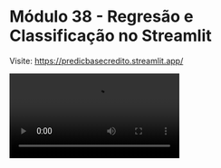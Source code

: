 # Módulo 38 - Regresão e Classificação no Streamlit

Visite: https://predicbasecredito.streamlit.app/

![Watch the video](https://github.com/gfsilveira/ebac/raw/refs/heads/main/03-Cientista_de_Dados/02-Crisp_DM/38_modulo/video/streamlit-main-2025-01-15-15-01-31.mov)

